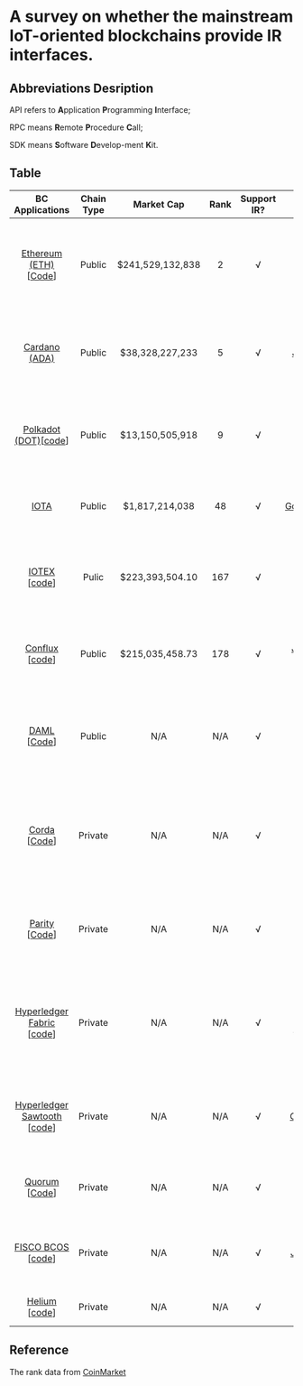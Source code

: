 # A survey on whether the mainstream IoT-oriented blockchains provide IR interfaces.

## Abbreviations Desription

API refers to **A**pplication **P**rogramming **I**nterface;

RPC means **R**emote **P**rocedure **C**all; 

SDK means **S**oftware **D**evelop-ment **K**it.

## Table

|BC Applications| Chain Type| Market Cap| Rank| Support IR?| IR Formats| Application case in IoT|
|:---:|:-:|:-:|:-:|:-:|:-:|:-:|
| [Ethereum (ETH)](https://ethereum.org) [[Code](https://github.com/ethereum/go-ethereum)]| Public|  $241,529,132,838 |2|√| [JSON-RPC (Python/C++/Go)](https://eth.wiki/json-rpc/API)|[Slock.it, an Ethereum-based application enabling the secure economy of things](https://blog.slock.it/tagged/ethereum)|
|[Cardano (ADA)](https://cardano.org/) |Public|$38,328,227,233 |5|√|[JSON-RPC (Haskell)](https://testnets.cardano.org/en/virtual-machines/kevm/resources/rpc-endpoints.md/)|[Worldwide IoT-layer cryptocurrency, cooperated with Ethiopia’s Education Ministry](https://medium.com/illumination/cardano-ada-joins-with-ethiopias-education-ministry-and-helium-hnt-wants-to-build-a-worldwide-75c107795bf3)|
| [Polkadot (DOT)](https://polkadot.network/)[[code](https://github.com/paritytech/polkadot)]| Public |  $13,150,505,918 |9|√|[JSON-RPC (JavaScript)](https://polkadot.js.org/apps/#/js)|[OBONOMICS, a Polkadot-based IoT platform for smart robots managements in industry 4.0](https://robonomics.network/)||
|[IOTA](https://www.iota.org/)|Public | $1,817,214,038 | 48 | √| [REST API](https://pkg.go.dev/github.com/iotaledger/iota.go/v2#pkg-types) & [Go](https://github.com/iotaledger/iota.go)/[C](https://github.com/iotaledger/iota.c)/[JavaScript](https://github.com/iotaledger/iota.js)/[Python SDK](https://github.com/iotaledger/iota-java)|[Instant vehicle-to-vehicle transactions, cooperated with Bosch](https://www.iota.org/solutions/partnerships)|
|[IOTEX](https://iotex.io/research/) [[code](https://github.com/iotexproject/iotex-core)]|Pulic|$223,393,504.10|167|√|[JSON-RPC & JavaScript SDK](https://docs.iotex.io/reference/node-core-api-grpc)|[Blockchain-based mobile payment, cooperated with China Mobile IoT Alliance](https://ieeexplore.ieee.org/document/8977822)|
|[Conflux](https://confluxnetwork.org/zh/) [[code](https://github.com/Conflux-Chain/conflux-rust)]|Public |$215,035,458.73|178|√|[JSON-RPC (RUST) & JavaScript SDK](https://conflux-chain.github.io/conflux-doc/json-rpc/)|[Fast human-to-machine payments, cooperated with Shanghai government](https://technode.com/2020/01/22/the-chinese-blockchain-startup-taking-on-scalability/)|
|[DAML](https://daml.com/) [[Code](https://github.com/digital-asset/daml)] | Public | N/A |N/A | √  | [gRPC](https://docs.daml.com/getting-started/installation.html) & [JSON-RPC](https://docs.daml.com/json-api/index.html)| [Digital Asset, a revolutionized supply chain based on DAML smart contracts, cooperated with VMware](https://aws.amazon.com/cn/blockchain/) |
|[Corda](https://www.corda.net/) [[Code](https://github.com/corda/corda)]|Private |N/A|N/A|√|[Java/Kotlin SDK](https://docs.corda.net/)|[Aerotrax, a Corda-based Dapp for the maintenance and repair tracking of aircraft parts, in the aviation industry](https://www.r3.com/wp-content/uploads/2020/11/US_268_Corda_for_Supply_Chain_FS_V5.pdf)|
| [Parity](https://parity.io) [[Code](https://github.com/openethereum/parity-ethereum)]|Private |  N/A |N/A|√|[Json-RPC](https://testnets.cardano.org/en/virtual-machines/kevm/resources/rpc-endpoints.md/)|  [Lightweight Ethereum client, to support resource-constrained IoT devices](https://blog.slock.it/tagged/ethereum)|
|[Hyperledger Fabric](https://www.hyperledger.org/) [[code](https://github.com/hyperledger/fabric)] | Private | N/A | N/A |√ |[REST API & Node.js/Python SDK](https://wiki.hyperledger.org/display/fabric/Hyperledger+Fabric+SDKs)| [My Sensor, a fabric-empowered platform for tracking and certifying the historical series of Radon gas concentration](https://github.com/newham/fabric-iot) |
|[Hyperledger Sawtooth](https://www.hyperledger.org/use/sawtooth) [[code](https://github.com/hyperledger/sawtooth-core)] | Private | N/A | N/A |√ | [REST API & Go/JavaScript/Python SDK](https://sawtooth.hyperledger.org/docs/core/releases/latest/app_developers_guide/using_the_sdks.html)| [FishNet, a seafood supply chain to ensure the traceability and provenance of fishes](https://demo.bitwise.io/fish/#!/)| 
| [Quorum](https://consensys.net/quorum) [[Code](https://github.com/ConsenSys/quorum)]|Private |N/A|N/A|√|[JSON-RPC](https://github.com/ConsenSys/quorum/tree/master/rpc) & [JavaScript SDK](https://fisco-bcos-documentation.readthedocs.io/en/latest/docs/api.html)|[Smart Smart contract-based food supply temperature control](https://github.com/chainstack/quorum-iot-tutorial)| 
|[FISCO BCOS](http://www.fisco-bcos.org/) [[code](https://github.com/FISCO-BCOS/FISCO-BCOS-DOC)]|Private |N/A|N/A|√|[JSON-RPC/Java SDK](https://fisco-bcos-documentation.readthedocs.io/zh_CN/latest/docs/sdk/index.html)|[Supply chain finance, such as livestock tracing and insurance issuing](http://www.fisco-bcos.org/)|
|[Helium](https://www.helium.com/) [[code](https://github.com/helium)]|Private |N/A|N/A|√|[JSON-RPC (C++)](https://github.com/heliumchain/helium/blob/master/src/rpcclient.cpp)|[5G, a wireless blockchain network](https://www.helium.com/5G)|


## Reference

The rank data from [CoinMarket](https://coinmarketcap.com)


